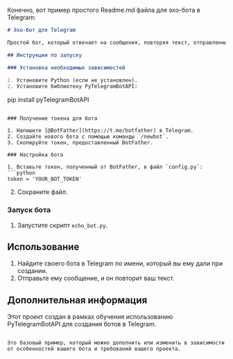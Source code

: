 Конечно, вот пример простого Readme.md файла для эхо-бота в Telegram:

```markdown
# Эхо-бот для Telegram

Простой бот, который отвечает на сообщения, повторяя текст, отправленный пользователем.

## Инструкции по запуску

### Установка необходимых зависимостей

1. Установите Python (если не установлен).
2. Установите библиотеку PyTelegramBotAPI:
   ```
   pip install pyTelegramBotAPI
   ```

### Получение токена для бота

1. Напишите [@BotFather](https://t.me/botfather) в Telegram.
2. Создайте нового бота с помощью команды `/newbot`.
3. Скопируйте токен, предоставленный BotFather.

### Настройка бота

1. Вставьте токен, полученный от BotFather, в файл `config.py`:
   ```python
   token = 'YOUR_BOT_TOKEN'
   ```
2. Сохраните файл.

### Запуск бота

1. Запустите скрипт `echo_bot.py`.

## Использование

1. Найдите своего бота в Telegram по имени, который вы ему дали при создании.
2. Отправьте ему сообщение, и он повторит ваш текст.

## Дополнительная информация

Этот проект создан в рамках обучения использованию PyTelegramBotAPI для создания ботов в Telegram.
```

Это базовый пример, который можно дополнить или изменить в зависимости от особенностей вашего бота и требований вашего проекта.
